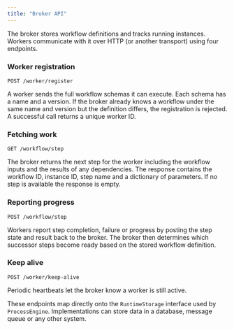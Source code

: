 ```yaml
---
title: "Broker API"
---
```


The broker stores workflow definitions and tracks running instances.
Workers communicate with it over HTTP (or another transport) using four
endpoints.

### Worker registration

```
POST /worker/register
```

A worker sends the full workflow schemas it can execute.  Each schema has
a name and a version.  If the broker already knows a workflow under the
same name and version but the definition differs, the registration is
rejected.  A successful call returns a unique worker ID.

### Fetching work

```
GET /workflow/step
```

The broker returns the next step for the worker including the workflow
inputs and the results of any dependencies.  The response contains the
workflow ID, instance ID, step name and a dictionary of parameters.  If
no step is available the response is empty.

### Reporting progress

```
POST /workflow/step
```

Workers report step completion, failure or progress by posting the step
state and result back to the broker.  The broker then determines which
successor steps become ready based on the stored workflow definition.

### Keep alive

```
POST /worker/keep-alive
```

Periodic heartbeats let the broker know a worker is still active.

These endpoints map directly onto the `RuntimeStorage` interface used by
`ProcessEngine`. Implementations can store data in a database, message
queue or any other system.
